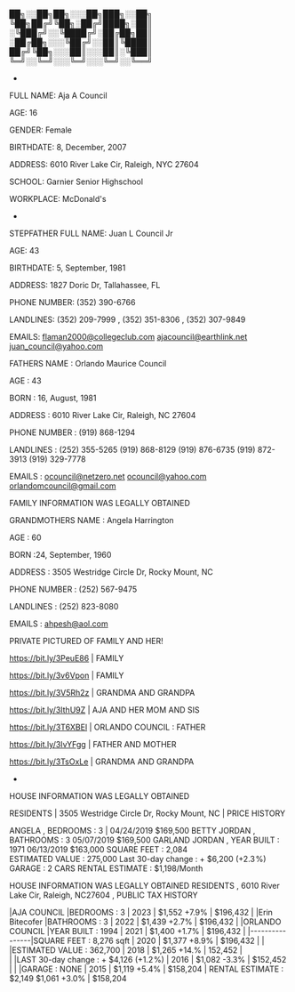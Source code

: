 ██╗░░██╗██╗░░░██╗███╗░░██╗
╚██╗██╔╝╚██╗░██╔╝████╗░██║
░╚███╔╝░░╚████╔╝░██╔██╗██║
░██╔██╗░░░╚██╔╝░░██║╚████║
██╔╝╚██╗░░░██║░░░██║░╚███║
╚═╝░░╚═╝░░░╚═╝░░░╚═╝░░╚══╝

-

FULL NAME: Aja A Council

AGE: 16

GENDER: Female

BIRTHDATE: 8, December, 2007

ADDRESS: 6010 River Lake Cir, Raleigh, NYC 27604

SCHOOL: Garnier Senior Highschool

WORKPLACE: McDonald's

-

STEPFATHER FULL NAME: Juan L Council Jr

AGE: 43

BIRTHDATE: 5, September, 1981 

ADDRESS: 1827 Doric Dr, Tallahassee, FL

PHONE NUMBER: (352) 390-6766

LANDLINES: (352) 209-7999 , (352) 351-8306 , (352) 307-9849

EMAILS: flaman2000@collegeclub.com
ajacouncil@earthlink.net
juan_council@yahoo.com

FATHERS NAME : Orlando Maurice Council
                                  
AGE : 43                                                   

BORN : 16, August, 1981                                                                       

ADDRESS : 6010 River Lake Cir, Raleigh, NC 27604

PHONE NUMBER :  (919) 868-1294                                                               

LANDLINES : (252) 355-5265  (919) 868-8129  (919) 876-6735  (919) 872-3913  (919) 329-7778   

EMAILS : ocouncil@netzero.net    ocouncil@yahoo.com    orlandomcouncil@gmail.com                                                                                                                                           

FAMILY INFORMATION WAS LEGALLY OBTAINED                                                             

GRANDMOTHERS NAME : Angela Harrington                                                        

AGE : 60          

BORN :24, September, 1960

ADDRESS : 3505 Westridge Circle Dr, Rocky Mount, NC

PHONE NUMBER : (252) 567-9475                                     

LANDLINES : (252) 823-8080                                                                

EMAILS : ahpesh@aol.com                           

PRIVATE PICTURED OF FAMILY AND HER!                                              

https://bit.ly/3PeuE86 | FAMILY
                                                     
https://bit.ly/3v6Vpon | FAMILY
                                                      
https://bit.ly/3V5Rh2z | GRANDMA AND GRANDPA

https://bit.ly/3IthU9Z | AJA AND HER MOM AND SIS

https://bit.ly/3T6XBEl | ORLANDO COUNCIL : FATHER

https://bit.ly/3IvYFgg | FATHER AND MOTHER
                                                 
https://bit.ly/3TsOxLe | GRANDMA AND GRANDPA

-

HOUSE INFORMATION WAS LEGALLY OBTAINED
                                                                                             
RESIDENTS      | 3505 Westridge Circle Dr, Rocky Mount, NC | PRICE HISTORY

ANGELA , BEDROOMS : 3                               | 04/24/2019	$169,500
BETTY JORDAN , BATHROOMS : 3                              05/07/2019	$169,500
GARLAND JORDAN , YEAR BUILT : 1971                          06/13/2019	$163,000
SQUARE FEET : 2,084                        
ESTIMATED VALUE : 275,000
Last 30-day change : + $6,200 (+2.3 %)                               GARAGE : 2 CARS
RENTAL ESTIMATE : $1,198/Month
                                                     
HOUSE INFORMATION WAS LEGALLY OBTAINED 
RESIDENTS , 6010 River Lake Cir, Raleigh, NC27604 , PUBLIC TAX HISTORY

|AJA COUNCIL     |BEDROOMS : 3                               | 2023 | $1,552 +7.9% | $196,432  |
|Erin Bitecofer  |BATHROOMS : 3                              | 2022 | $1,439 +2.7% | $196,432  |
|ORLANDO COUNCIL |YEAR BUILT : 1994                          | 2021 | $1,400 +1.7% | $196,432  |
|----------------|SQUARE FEET : 8,276 sqft                   | 2020 | $1,377 +8.9% | $196,432  |
|                |ESTIMATED VALUE : 362,700                  | 2018 | $1,265 +14.% | 152,452   |        
|                |LAST 30-day change : + $4,126 (+1.2 %)     | 2016 | $1,082 -3.3% | $152,452  |
|                |GARAGE : NONE                              | 2015 | $1,119 +5.4% | $158,204  |
RENTAL ESTIMATE : $2,149 
$1,061 +3.0% | $158,204
